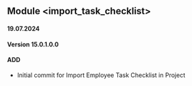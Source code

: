 ## Module <import_task_checklist>

#### 19.07.2024
#### Version 15.0.1.0.0
#### ADD

- Initial commit for Import Employee Task Checklist in Project
